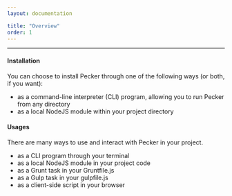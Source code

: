```yaml
---
layout: documentation

title: "Overview"
order: 1
---
```


----

#### Installation

You can choose to install Pecker through one of the following ways (or both, if you want):

* as a command-line interpreter (CLI) program, allowing you to run Pecker from any directory
* as a local NodeJS module within your project directory

#### Usages

There are many ways to use and interact with Pecker in your project.

* as a CLI program through your terminal
* as a local NodeJS module in your project code
* as a Grunt task in your Gruntfile.js
* as a Gulp task in your gulpfile.js
* as a client-side script in your browser

